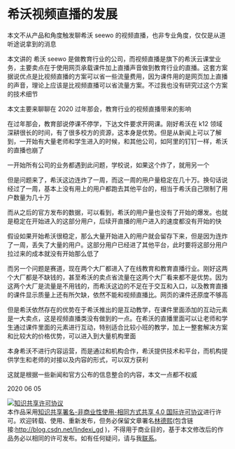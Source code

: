 # 希沃视频直播的发展

本文不从产品和角度触发聊希沃 seewo 的视频直播，也非专业角度，仅仅是从道听途说拿到的消息

<!--more-->
<!-- CreateTime:6/5/2020 8:38:50 AM -->

<!-- 不发布 -->

本文讲的 希沃 seewo 是做教育行业的公司，而视频直播是旗下的希沃云课堂业务，主要卖点在于使用网页承载课件加上直播声音做到教育行业的直播。这套方案据说优点是比视频直播的方案可以省一些流量费用，因为课件用的是网页加上直播的声音，理论上应该是比视频直播可以省流量方案。不过我也没有研究过这个方案的技术细节

本文主要来聊聊在 2020 过年那会，教育行业的视频直播带来的影响

在过年那会，教育部说停课不停学，下达文件要求开网课。刚好希沃在 k12 领域深耕很长的时间，有了很多校方的资源，这本身是优势。但是从新闻上可以了解到，一开始有大量老师和学生进入的时候，和其他公司，如阿里的钉钉一样，希沃的直播也崩了

一开始所有公司的业务都遇到此问题，学校说，如果这个炸了，就用另一个

但是问题来了，希沃这边连炸了一周，而这一周的用户量稳定在几十万。换句话说经过了一周，基本上没有用上的用户都跑去其他平台的，相当于希沃自己限制了用户数量为几十万

而从之后的官方发布的数据，可以看到，希沃的用户量也没有了开始的爆发。也就是稳定在开始进入的这部分用户，后续开直播的用户进入的速度都没有开始的快

假设如果开始希沃很稳定，那么大量开始进入的用户就会留存下来，但是因为连炸了一周，丢失了大量的用户。这部分用户已经进了其他平台，此时要将这部分用户拉过来的成本就没有开始那么低了

而另一个问题是赛道，现在两个大厂都进入了在线教育和教育直播行业。刚好这两个大厂都是不缺钱的，甚至希沃的卖点省流量在这两个大厂看来都不是优势。因为这两个大厂是流量是不用钱的，而希沃这边的不足在于交互和入口，以及教育直播的课件显示质量上还有所欠缺，依然不能和视频直播比。网页的课件还原度不够高

但是希沃依然存在的优势在于希沃推出的是互动教学，在课件里面添加的互动元素是一大卖点，这是视频直播类没有做到的一点。在希沃的直播里面可以让老师和学生通过课件里面的元素进行互动，特别适合比较小班的教学，加上一整套解决方案和比较大的价格优势，可以进入到大量机构里面

本身希沃不进行内容运营，而是通过和机构合作，希沃提供技术和平台，而机构提供学生和老师的对接以及内容的形式，可以双方获利

这就是根据一些新闻和官方公布的信息整合的内容，本文一点都不权威

2020 06 05

<a rel="license" href="http://creativecommons.org/licenses/by-nc-sa/4.0/"><img alt="知识共享许可协议" style="border-width:0" src="https://licensebuttons.net/l/by-nc-sa/4.0/88x31.png" /></a><br />本作品采用<a rel="license" href="http://creativecommons.org/licenses/by-nc-sa/4.0/">知识共享署名-非商业性使用-相同方式共享 4.0 国际许可协议</a>进行许可。欢迎转载、使用、重新发布，但务必保留文章署名[林德熙](http://blog.csdn.net/lindexi_gd)(包含链接:http://blog.csdn.net/lindexi_gd )，不得用于商业目的，基于本文修改后的作品务必以相同的许可发布。如有任何疑问，请与我[联系](mailto:lindexi_gd@163.com)。
